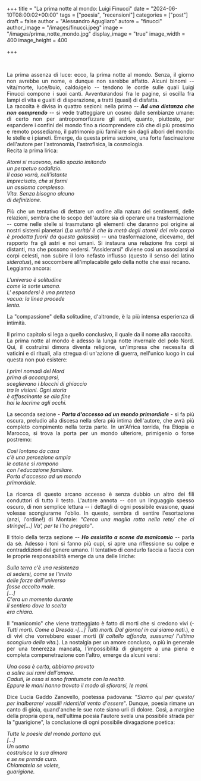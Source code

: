 +++
title = "La prima notte al mondo: Luigi Finucci"
date = "2024-06-10T08:00:02+00:00"
tags = ["poesia", "recensioni"]
categories = ["post"]
draft = false
author = "Alessandro Agugliaro"
autore = "finucci"
author_image = "/images/finucci.jpeg"
image = "/images/prima_notte_mondo.jpg"
display_image = "true"
image_width = 400
image_height = 400

+++

</br>

<div style="text-align: justify;">

La prima assenza di luce: ecco, la prima notte al mondo. Senza, il giorno non avrebbe un nome, e dunque non sarebbe affatto. Alcuni binomi -- vita/morte, luce/buio, caldo/gelo -- tendono le corde sulle quali Luigi Finucci compone i suoi canti. Avventurandosi fra le pagine, si oscilla  fra lampi di vita e guaiti di disperazione, a tratti (quasi) di disfatta.  
La raccolta è divisa in quattro sezioni: nella prima -- ***Ad una distanza che non comprendo*** -- si vede tratteggiare un cosmo dalle sembianze umane: di certo non per antropomorfizzare gli astri, quanto, piuttosto, per espandere i confini del mondo fino a ricomprendere ciò che di più prossimo e remoto possediamo, il patrimonio più familiare sin dagli albori del mondo: le stelle e i pianeti. Emerge, da questa prima sezione, una forte fascinazione dell'autore per l'astronomia, l'astrofisica, la cosmologia.    
Recita la prima lirica:  


*Atomi si muovono, nello spazio imitando  
un perpetuo sodalizio.  
Il caso vorrà, nell'istante  
imprecisato, che si formi  
un assioma complesso.  
Vita. Senza bisogno alcuno  
di definizione.*

Più che un tentativo di dettare un ordine alla natura dei sentimenti, delle relazioni, sembra che lo scopo dell'autore sia di operare una trasformazione -- come nelle stelle si trasmutano gli elementi che daranno poi origine ai nostri sistemi planetari (*La verità/ è che la metà degli atomi/ del mio corpo è prodotta fuori/ da questa galassia*) -- una trasformazione, dicevamo, del rapporto fra gli astri e noi umani. Si instaura una relazione fra corpi sì distanti, ma che possono vedersi. "Assiderarsi" diviene così un associarsi ai corpi celesti, non subire il loro nefasto influsso (questo il senso del latino *sideratus*), né soccombere all'implacabile gelo della notte che essi recano.  
Leggiamo ancora:

*L'universo è solitudine  
come la sorte umana.  
L' espandersi è una pretesa  
vacua: la linea procede  
lenta.*  

La "compassione" della solitudine, d'altronde, è la più intensa esperienza di intimità.

<!-- Scrive l'autore:

Il declino delle stelle ha un nome:
no come la morte umana.
Non è morte: la polvere stellare
vagabonda ed ebbra si raccoglie
alla costruzione di un amore
dalla luminosità circolare.
 -->

Il primo capitolo si lega a quello conclusivo, il quale da il nome alla raccolta.  
La prima notte al mondo è adesso la lunga notte invernale del polo Nord. Qui, il costruirsi dimora diventa religione, un'impresa che necessita di vaticini e di rituali, alla stregua di un'azione di guerra, nell'unico luogo in cui questa non può esistere:

*I primi nomadi del Nord  
prima di accamparsi,  
sceglievano i blocchi di ghiaccio  
tra le visioni. Ogni storia  
è affascinante se alla fine  
hai le lacrime agli occhi.*  

La seconda sezione - ***Porta d'accesso ad un mondo primordiale*** - si fa più oscura, preludio alla discesa nella sfera più intima dell'autore, che avrà più completo compimento nella terza parte. In un'Africa torrida, fra Etiopia e Marocco, si trova la porta per un mondo ulteriore, primigenio o forse postremo:

*Così lontano da casa  
c'è una percezione ampia    
le catene si rompono   
con l'educazione familiare.   
Porta d'accesso ad un mondo  
primordiale.*  

La ricerca di questo arcano accesso è senza dubbio un altro dei fili conduttori di tutto il testo. L'autore annota -- con un linguaggio spesso oscuro, di non semplice lettura -- i dettagli di ogni possibile evasione, quasi volesse scongiurarne l'oblio. In questo, sembra di sentire l'esortazione (anzi, l'ordine!) di Montale: *"Cerca una maglia rotta nella rete/ che ci stringe[...] Va', per te l'ho pregato”*.


Il titolo della terza sezione -- ***Ho assistito a scene da manicomio*** -- parla da sé. Adesso i toni si fanno più cupi, si apre una riflessione su colpe e contraddizioni del genere umano. Il tentativo di condurlo faccia a faccia con le proprie responsabilità emerge da una delle liriche:

*Sulla terra c'è una resistenza  
al sedersi, come se l'invito   
delle forze dell'universo  
fosse accolto male.  
[...]  
C'era un momento durante  
il sentiero dove la scelta  
era chiara.*    

Il "manicomio" che viene tratteggiato è fatto di morti che si credono vivi (*-Tutti morti. Come a Dresda.-[...] Tutti morti. Dal giorno/ in cui siamo nati.*), e di vivi che vorrebbero esser morti (*Il coltello affonda, sussurra/ l'ultimo scongiuro della vita.*). La nostalgia per un amore concluso, o  più in generale per una tenerezza mancata, l'impossibilità di giungere a una piena e completa compenetrazione con l'altro, emerge da alcuni versi:

*Una cosa è certa, abbiamo provato  
a salire sui rami dell'amore.  
Caduti, le ossa si sono frantumate con la realtà.  
Eppure le mani hanno trovato il modo di sfiorarsi, le mani.*  



Dice Lucia Gaddo Zanovello, poetessa padovana: "*Siamo qui per questo/ per inalberare/ vessilli ridenti/al vento d'essere*". Dunque, poesia rimane un canto di gioia, quand'anche le sue note siano urli di dolore.
Così, a margine della propria opera, nell'ultima poesia l'autore svela una possibile strada per la "guarigione", la conclusione di ogni possibile divagazione poetica:

*Tutte le poesie del mondo portano qui.  
[...]  
Un uomo  
costruisce la sua dimora  
e se ne prende cura.  
Chiamatela se volete,  
guarigione.*



</div>
